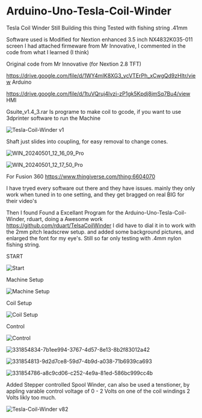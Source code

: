 # Arduino-Uno-Tesla-Coil-Winder
Tesla Coil Winder
Still Building this thing
Tested with fishing string .41mm

Software used is  Modified for Nextion enhanced 3.5 inch NX4832K035-011 screen I had
attached firmeware from Mr Innovative, I commented in the code from what I learned (I think)


Original code from Mr Innovative (for Nextion 2.8 TFT)

https://drive.google.com/file/d/1WY4mIK8XG3_ycVTErPh_xCwgQd9zHItr/view   Arduino

https://drive.google.com/file/d/1tuVQruj4Ivzi-zP1gk5Kpdj8jmSq7Bu4/view   HMI

Gsuite_v1.4_3.rar  Is programe to make coil to gcode, if you want to use 3dprinter software to run the Machine


![Tesla-Coil-Winder v1](https://github.com/carl1961/Arduino-Nano-Tesla-Coil-Winder/assets/3056821/7952a30b-9bc7-4718-9f06-ba07dac80ae2)

Shaft just slides into coupling, for easy removal to change cones.

![WIN_20240501_12_16_09_Pro](https://github.com/carl1961/Arduino-Nano-Tesla-Coil-Winder/assets/3056821/8800b027-e95f-400f-a28a-eb251b1f56a7)


![WIN_20240501_12_17_50_Pro](https://github.com/carl1961/Arduino-Nano-Tesla-Coil-Winder/assets/3056821/345c564f-b55a-48c3-8330-f9bcad520949)

For Fusion 360 
https://www.thingiverse.com/thing:6604070

I have tryed every software out there and they have issues. mainly they only work when tuned in to one setting, and they get bragged on real BIG for their video's

Then I found Found a Excellant Program for the  Arduino-Uno-Tesla-Coil-Winder, rduart, doing a Awesome work      https://github.com/rduart/TelsaCoilWinder
I did have to dial it in to work with the 2mm pitch leadscrew setup. and added some background pictures, and enlarged the font for my eye's.
Still so far only testing with .4mm nylon fishing string.

START


![Start](https://github.com/carl1961/Arduino-Uno-Tesla-Coil-Winder/assets/3056821/8107b871-5e3e-4198-af6a-a6146f2c71fd)

Machine Setup

![Machine Setup](https://github.com/carl1961/Arduino-Uno-Tesla-Coil-Winder/assets/3056821/8c159a38-25c6-4977-8cde-5c0ac30ff911)

Coil Setup

![Coil Setup](https://github.com/carl1961/Arduino-Uno-Tesla-Coil-Winder/assets/3056821/f5d5ab21-07d2-425c-92db-1cc7258c7cca)

Control

![Control](https://github.com/carl1961/Arduino-Uno-Tesla-Coil-Winder/assets/3056821/7b48db6d-91cd-4f84-bd72-b65752a4dd34)


![331854834-7b1ee994-3767-4d57-8e13-8b2f83012a42](https://github.com/carl1961/Arduino-Uno-Tesla-Coil-Winder/assets/3056821/0cdb0ec3-4359-4cac-94d1-3e2dca023736)

![331854813-9d2d7ce8-59d7-4b9d-a038-71b6939ca693](https://github.com/carl1961/Arduino-Uno-Tesla-Coil-Winder/assets/3056821/a4eec5c2-acf5-4f93-937c-e8667117181e)

![331854786-a8c9cd06-c252-4e9a-81ed-586bc999cc4b](https://github.com/carl1961/Arduino-Uno-Tesla-Coil-Winder/assets/3056821/c95f3893-0a6c-421b-ae97-a4a0ce4a612f)

Added Stepper controlled Spool Winder, can also be used a tenstioner, by appling varable control voltage of 0 - 2 Volts on one of the coil windings 2 Volts likly too much.

![Tesla-Coil-Winder v82](https://github.com/carl1961/Arduino-Uno-Tesla-Coil-Winder/assets/3056821/be5c8732-8e61-49ce-ab19-09241d2631bc)






